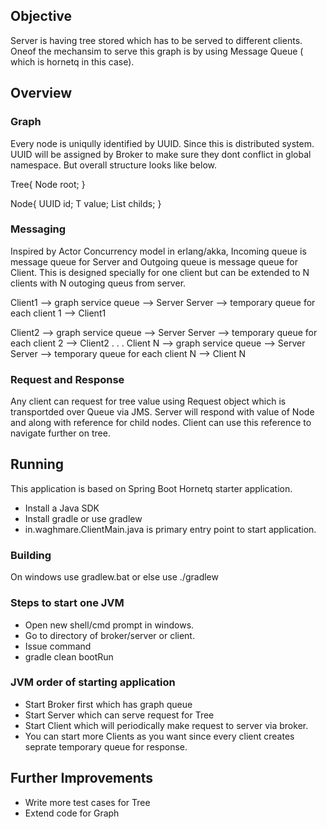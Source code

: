 ## Objective

Server is having tree stored which has to be served to different clients. Oneof the mechansim to serve this graph is by using Message Queue ( which is hornetq in this case). 

## Overview

### Graph

Every node is uniqully identified by UUID. Since this is distributed system. UUID will be assigned by Broker to make sure they dont conflict in global namespace. But overall structure looks like below.

Tree<T>{
 Node<T> root;
}

Node<T>{
 UUID id;
 T value;
 List<Node> childs;
}

### Messaging
Inspired by Actor Concurrency model in erlang/akka,  Incoming queue is message queue for Server and Outgoing queue is message queue for Client.
This is designed specially for one client but can be extended to N clients with N outoging queus from server.

Client1 --> graph service queue --> Server
Server --> temporary queue for each client 1 --> Client1

Client2 --> graph service queue --> Server
Server --> temporary queue for each client 2 --> Client2
.
.
.
Client N --> graph service queue --> Server
Server --> temporary queue for each client N --> Client N

### Request and Response

Any client can request for tree value using Request object which is transportded over Queue via JMS. Server will respond with value of Node and along with reference for child nodes. Client can use this reference to navigate further on tree. 

## Running 

This application is based on Spring Boot Hornetq starter application.

- Install a Java SDK
- Install gradle or use gradlew
- in.waghmare.ClientMain.java is primary entry point to start application.

### Building
On windows use gradlew.bat or else use ./gradlew 


### Steps to start one JVM 
* Open new shell/cmd prompt in windows.
* Go to directory of broker/server or client.
* Issue command
* gradle clean bootRun

### JVM order of starting application
* Start Broker first which has graph queue
* Start Server which can serve request for Tree
* Start Client which will periodically make request to server via broker.
* You can start more Clients as you want since every client creates seprate temporary queue for response.

## Further Improvements

- Write more test cases for Tree 
- Extend code for Graph

